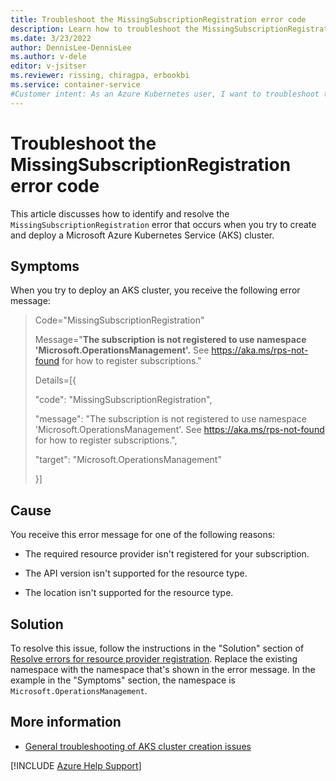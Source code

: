```yaml
---
title: Troubleshoot the MissingSubscriptionRegistration error code
description: Learn how to troubleshoot the MissingSubscriptionRegistration error when you try to create and deploy an Azure Kubernetes Service (AKS) cluster.
ms.date: 3/23/2022
author: DennisLee-DennisLee
ms.author: v-dele
editor: v-jsitser
ms.reviewer: rissing, chiragpa, erbookbi
ms.service: container-service
#Customer intent: As an Azure Kubernetes user, I want to troubleshoot the MissingSubscriptionRegistration error code so that I can successfully create and deploy an Azure Kubernetes Service (AKS) cluster.
---
```

# Troubleshoot the MissingSubscriptionRegistration error code

This article discusses how to identify and resolve the `MissingSubscriptionRegistration` error that occurs when you try to create and deploy a Microsoft Azure Kubernetes Service (AKS) cluster.

## Symptoms

When you try to deploy an AKS cluster, you receive the following error message:

> Code="MissingSubscriptionRegistration"
>
> Message="**The subscription is not registered to use namespace 'Microsoft.OperationsManagement'.** See <https://aka.ms/rps-not-found> for how to register subscriptions."
>
> Details=[{
>
> "code": "MissingSubscriptionRegistration",
>
> "message": "The subscription is not registered to use namespace 'Microsoft.OperationsManagement'. See <https://aka.ms/rps-not-found> for how to register subscriptions.",
>
> "target": "Microsoft.OperationsManagement"
>
> }]

## Cause

You receive this error message for one of the following reasons:

- The required resource provider isn't registered for your subscription.

- The API version isn't supported for the resource type.

- The location isn't supported for the resource type.

## Solution

To resolve this issue, follow the instructions in the "Solution" section of [Resolve errors for resource provider registration](/azure/azure-resource-manager/troubleshooting/error-register-resource-provider?tabs=azure-portal#solution). Replace the existing namespace with the namespace that's shown in the error message. In the example in the "Symptoms" section, the namespace is `Microsoft.OperationsManagement`.

## More information

- [General troubleshooting of AKS cluster creation issues](troubleshoot-aks-cluster-creation-issues.md)

[!INCLUDE [Azure Help Support](../../includes/azure-help-support.md)]
